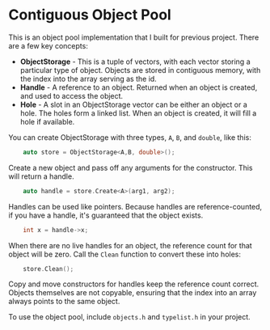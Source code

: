 # Contiguous Object Pool

This is an object pool implementation that I built for previous project. There are a few key concepts:

- **ObjectStorage** - This is a tuple of vectors, with each vector storing a particular type of object. Objects are stored in contiguous memory, with the index into the array serving as the id.
- **Handle** - A reference to an object. Returned when an object is created, and used to access the object.
- **Hole** - A slot in an ObjectStorage vector can be either an object or a hole. The holes form a linked list. When an object is created, it will fill a hole if available.

You can create ObjectStorage with three types, `A`, `B`, and `double`, like this:

```cpp
	auto store = ObjectStorage<A,B, double>();
```

Create a new object and pass off any arguments for the constructor. This will return a handle.

```cpp
	auto handle = store.Create<A>(arg1, arg2);
```

Handles can be used like pointers. Because handles are reference-counted, if you have a handle, it's guaranteed that the object exists.  

```cpp
	int x = handle->x;
```

When there are no live handles for an object, the reference count for that object will be zero. Call the `Clean` function to convert these into holes:

```cpp
	store.Clean();
```

Copy and move constructors for handles keep the reference count correct. Objects themselves are not copyable, ensuring that the index into an array always points to the same object.

To use the object pool, include `objects.h` and `typelist.h` in your project.






